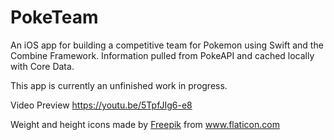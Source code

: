 # PokeTeam
An iOS app for building a competitive team for Pokemon using Swift and the Combine Framework. Information pulled from PokeAPI and cached locally with Core Data.

This app is currently an unfinished work in progress.

Video Preview
<a href="https://youtu.be/5TpfJIg6-e8" title="Video Preview">https://youtu.be/5TpfJIg6-e8</a>

Weight and height icons made by <a href="https://www.flaticon.com/authors/freepik" title="Freepik">Freepik</a> from <a href="https://www.flaticon.com/" title="Flaticon"> www.flaticon.com</a>
